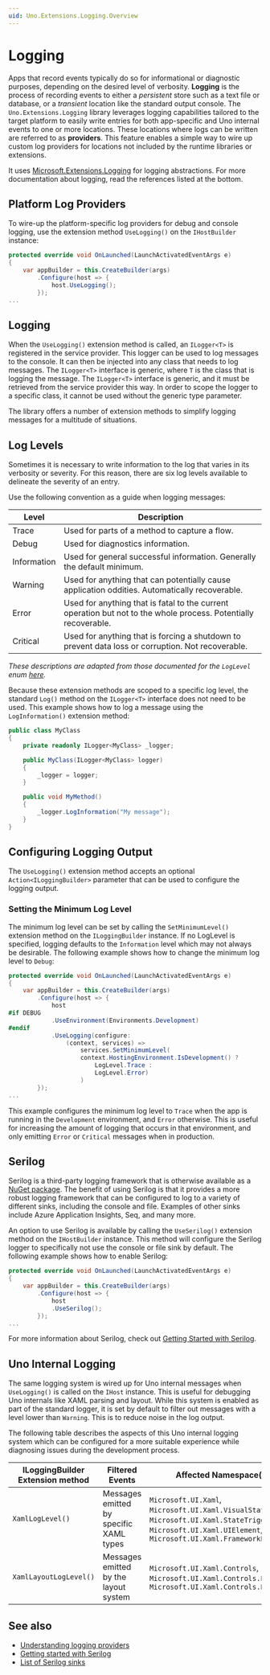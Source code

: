 ```yaml
---
uid: Uno.Extensions.Logging.Overview
---
```


# Logging

Apps that record events typically do so for informational or diagnostic purposes, depending on the desired level of verbosity. **Logging** is the process of recording events to either a _persistent_ store such as a text file or database, or a _transient_ location like the standard output console. The `Uno.Extensions.Logging` library leverages logging capabilities tailored to the target platform to easily write entries for both app-specific and Uno internal events to one or more locations. These locations where logs can be written are referred to as **providers**. This feature enables a simple way to wire up custom log providers for locations not included by the runtime libraries or extensions. 

It uses [Microsoft.Extensions.Logging](https://www.nuget.org/packages/Microsoft.Extensions.Logging) for logging abstractions. For more documentation about logging, read the references listed at the bottom.

## Platform Log Providers

To wire-up the platform-specific log providers for debug and console logging, use the extension method `UseLogging()` on the `IHostBuilder` instance:

```csharp
protected override void OnLaunched(LaunchActivatedEventArgs e)
{
    var appBuilder = this.CreateBuilder(args)
        .Configure(host => {
            host.UseLogging();
        });
...
```

## Logging

When the `UseLogging()` extension method is called, an `ILogger<T>` is registered in the service provider. This logger can be used to log messages to the console. It can then be injected into any class that needs to log messages. The `ILogger<T>` interface is generic, where `T` is the class that is logging the message. The `ILogger<T>` interface is generic, and it must be retrieved from the service provider this way. In order to scope the logger to a specific class, it cannot be used without the generic type parameter.

The library offers a number of extension methods to simplify logging messages for a multitude of situations.

## Log Levels

Sometimes it is necessary to write information to the log that varies in its verbosity or severity. For this reason, there are six log levels available to delineate the severity of an entry.

Use the following convention as a guide when logging messages:

| Level | Description |
|-------|-------------|
| Trace | Used for parts of a method to capture a flow. |
| Debug | Used for diagnostics information. |
| Information | Used for general successful information. Generally the default minimum. |
| Warning | Used for anything that can potentially cause application oddities. Automatically recoverable. |
| Error | Used for anything that is fatal to the current operation but not to the whole process. Potentially recoverable. |
| Critical | Used for anything that is forcing a shutdown to prevent data loss or corruption. Not recoverable. |

_These descriptions are adapted from those documented for the `LogLevel` enum [here](https://learn.microsoft.com/dotnet/api/microsoft.extensions.logging.loglevel)._

Because these extension methods are scoped to a specific log level, the standard `Log()` method on the `ILogger<T>` interface does not need to be used. This example shows how to log a message using the `LogInformation()` extension method:

```csharp
public class MyClass
{
    private readonly ILogger<MyClass> _logger;

    public MyClass(ILogger<MyClass> logger)
    {
        _logger = logger;
    }

    public void MyMethod()
    {
        _logger.LogInformation("My message");
    }
}
```

## Configuring Logging Output

The `UseLogging()` extension method accepts an optional `Action<ILoggingBuilder>` parameter that can be used to configure the logging output.

### Setting the Minimum Log Level

The minimum log level can be set by calling the `SetMinimumLevel()` extension method on the `ILoggingBuilder` instance. If no LogLevel is specified, logging defaults to the `Information` level which may not always be desirable. The following example shows how to change the minimum log level to `Debug`:

```csharp
protected override void OnLaunched(LaunchActivatedEventArgs e)
{
    var appBuilder = this.CreateBuilder(args)
        .Configure(host => {
            host    
#if DEBUG
            .UseEnvironment(Environments.Development)
#endif
            .UseLogging(configure:
                (context, services) =>
                    services.SetMinimumLevel(
                    context.HostingEnvironment.IsDevelopment() ?
                        LogLevel.Trace :
                        LogLevel.Error)
                    )
        });
...
```

This example configures the minimum log level to `Trace` when the app is running in the `Development` environment, and `Error` otherwise. This is useful for increasing the amount of logging that occurs in that environment, and only emitting `Error` or `Critical` messages when in production.

## Serilog

Serilog is a third-party logging framework that is otherwise available as a [NuGet package](https://www.nuget.org/packages/Serilog). The benefit of using Serilog is that it provides a more robust logging framework that can be configured to log to a variety of different sinks, including the console and file. Examples of other sinks include Azure Application Insights, Seq, and many more.

An option to use Serilog is available by calling the `UseSerilog()` extension method on the `IHostBuilder` instance. This method will configure the Serilog logger to specifically not use the console or file sink by default. The following example shows how to enable Serilog:

```csharp
protected override void OnLaunched(LaunchActivatedEventArgs e)
{
    var appBuilder = this.CreateBuilder(args)
        .Configure(host => {
            host
            .UseSerilog();
        });
...
```

For more information about Serilog, check out [Getting Started with Serilog](https://github.com/serilog/serilog/wiki/Getting-Started).

## Uno Internal Logging

The same logging system is wired up for Uno internal messages when `UseLogging()`  is called on the `IHost` instance. This is useful for debugging Uno internals like XAML parsing and layout. While this system is enabled as part of the standard logger, it is set by default to filter out messages with a level lower than `Warning`. This is to reduce noise in the log output. 

The following table describes the aspects of this Uno internal logging system which can be configured for a more suitable experience while diagnosing issues during the development process.

| ILoggingBuilder Extension method | Filtered Events  | Affected Namespace(s) |
|------------------|-------------|---------------------|
| `XamlLogLevel()` | Messages emitted by specific XAML types | `Microsoft.UI.Xaml`, `Microsoft.UI.Xaml.VisualStateGroup`, `Microsoft.UI.Xaml.StateTriggerBase`, `Microsoft.UI.Xaml.UIElement`, `Microsoft.UI.Xaml.FrameworkElement` |
| `XamlLayoutLogLevel()` | Messages emitted by the layout system | `Microsoft.UI.Xaml.Controls`, `Microsoft.UI.Xaml.Controls.Layouter`, `Microsoft.UI.Xaml.Controls.Panel` |

## See also

- [Understanding logging providers](https://learn.microsoft.com/aspnet/core/fundamentals/logging/)
- [Getting started with Serilog](https://github.com/serilog/serilog/wiki/Getting-Started)
- [List of Serilog sinks](https://github.com/serilog/serilog/wiki/Provided-Sinks)
